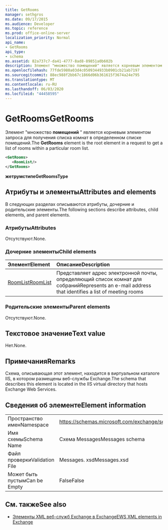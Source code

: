 ```yaml
---
title: GetRooms
manager: sethgros
ms.date: 09/17/2015
ms.audience: Developer
ms.topic: reference
ms.prod: office-online-server
localization_priority: Normal
api_name:
- GetRooms
api_type:
- schema
ms.assetid: 82a737c7-da41-4777-8ad8-89851a0b602b
description: Элемент "множество помещений" является корневым элементом запроса для получения списка комнат в определенном списке помещений.
ms.openlocfilehash: 77fde5980a03d4c0509344933b0901cb21ab7197
ms.sourcegitcommit: 88ec988f2bb67c1866d06b361615f3674a24e795
ms.translationtype: MT
ms.contentlocale: ru-RU
ms.lasthandoff: 06/03/2020
ms.locfileid: "44458595"
---
```

# <a name="getrooms"></a><span data-ttu-id="a39ff-103">GetRooms</span><span class="sxs-lookup"><span data-stu-id="a39ff-103">GetRooms</span></span>

<span data-ttu-id="a39ff-104">Элемент "множество **помещений** " является корневым элементом запроса для получения списка комнат в определенном списке помещений.</span><span class="sxs-lookup"><span data-stu-id="a39ff-104">The **GetRooms** element is the root element in a request to get a list of rooms within a particular room list.</span></span> 
  
```XML
<GetRooms>
   <RoomList/>
</GetRooms>
```

 <span data-ttu-id="a39ff-105">**жетрумстипе**</span><span class="sxs-lookup"><span data-stu-id="a39ff-105">**GetRoomsType**</span></span>
## <a name="attributes-and-elements"></a><span data-ttu-id="a39ff-106">Атрибуты и элементы</span><span class="sxs-lookup"><span data-stu-id="a39ff-106">Attributes and elements</span></span>

<span data-ttu-id="a39ff-107">В следующих разделах описываются атрибуты, дочерние и родительские элементы.</span><span class="sxs-lookup"><span data-stu-id="a39ff-107">The following sections describe attributes, child elements, and parent elements.</span></span>
  
### <a name="attributes"></a><span data-ttu-id="a39ff-108">Атрибуты</span><span class="sxs-lookup"><span data-stu-id="a39ff-108">Attributes</span></span>

<span data-ttu-id="a39ff-109">Отсутствуют.</span><span class="sxs-lookup"><span data-stu-id="a39ff-109">None.</span></span>
  
### <a name="child-elements"></a><span data-ttu-id="a39ff-110">Дочерние элементы</span><span class="sxs-lookup"><span data-stu-id="a39ff-110">Child elements</span></span>

|<span data-ttu-id="a39ff-111">**Элемент**</span><span class="sxs-lookup"><span data-stu-id="a39ff-111">**Element**</span></span>|<span data-ttu-id="a39ff-112">**Описание**</span><span class="sxs-lookup"><span data-stu-id="a39ff-112">**Description**</span></span>|
|:-----|:-----|
|[<span data-ttu-id="a39ff-113">RoomList</span><span class="sxs-lookup"><span data-stu-id="a39ff-113">RoomList</span></span>](roomlist.md) <br/> |<span data-ttu-id="a39ff-114">Представляет адрес электронной почты, определяющий список комнат для собраний</span><span class="sxs-lookup"><span data-stu-id="a39ff-114">Represents an e-mail address that identifies a list of meeting rooms</span></span>  <br/> |
   
### <a name="parent-elements"></a><span data-ttu-id="a39ff-115">Родительские элементы</span><span class="sxs-lookup"><span data-stu-id="a39ff-115">Parent elements</span></span>

<span data-ttu-id="a39ff-116">Отсутствуют.</span><span class="sxs-lookup"><span data-stu-id="a39ff-116">None.</span></span>
  
## <a name="text-value"></a><span data-ttu-id="a39ff-117">Текстовое значение</span><span class="sxs-lookup"><span data-stu-id="a39ff-117">Text value</span></span>

<span data-ttu-id="a39ff-118">Нет.</span><span class="sxs-lookup"><span data-stu-id="a39ff-118">None.</span></span>
  
## <a name="remarks"></a><span data-ttu-id="a39ff-119">Примечания</span><span class="sxs-lookup"><span data-stu-id="a39ff-119">Remarks</span></span>

<span data-ttu-id="a39ff-120">Схема, описывающая этот элемент, находится в виртуальном каталоге IIS, в котором размещены веб-службы Exchange.</span><span class="sxs-lookup"><span data-stu-id="a39ff-120">The schema that describes this element is located in the IIS virtual directory that hosts Exchange Web Services.</span></span>
  
## <a name="element-information"></a><span data-ttu-id="a39ff-121">Сведения об элементе</span><span class="sxs-lookup"><span data-stu-id="a39ff-121">Element information</span></span>

|||
|:-----|:-----|
|<span data-ttu-id="a39ff-122">Пространство имен</span><span class="sxs-lookup"><span data-stu-id="a39ff-122">Namespace</span></span>  <br/> |https://schemas.microsoft.com/exchange/services/2006/messages  <br/> |
|<span data-ttu-id="a39ff-123">Имя схемы</span><span class="sxs-lookup"><span data-stu-id="a39ff-123">Schema Name</span></span>  <br/> |<span data-ttu-id="a39ff-124">Схема Messages</span><span class="sxs-lookup"><span data-stu-id="a39ff-124">Messages schema</span></span>  <br/> |
|<span data-ttu-id="a39ff-125">Файл проверки</span><span class="sxs-lookup"><span data-stu-id="a39ff-125">Validation File</span></span>  <br/> |<span data-ttu-id="a39ff-126">Messages. xsd</span><span class="sxs-lookup"><span data-stu-id="a39ff-126">Messages.xsd</span></span>  <br/> |
|<span data-ttu-id="a39ff-127">Может быть пустым</span><span class="sxs-lookup"><span data-stu-id="a39ff-127">Can be Empty</span></span>  <br/> |<span data-ttu-id="a39ff-128">False</span><span class="sxs-lookup"><span data-stu-id="a39ff-128">False</span></span>  <br/> |
   
## <a name="see-also"></a><span data-ttu-id="a39ff-129">См. также</span><span class="sxs-lookup"><span data-stu-id="a39ff-129">See also</span></span>



- [<span data-ttu-id="a39ff-130">Элементы XML веб-служб Exchange в Exchange</span><span class="sxs-lookup"><span data-stu-id="a39ff-130">EWS XML elements in Exchange</span></span>](ews-xml-elements-in-exchange.md)

